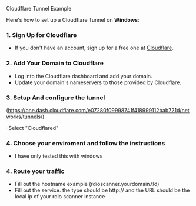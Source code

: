 Cloudflare Tunnel Example



Here's how to set up a Cloudflare Tunnel on **Windows**:

### 1. **Sign Up for Cloudflare**
   - If you don't have an account, sign up for a free one at [Cloudflare](https://www.cloudflare.com/).

### 2. **Add Your Domain to Cloudflare**
   - Log into the Cloudflare dashboard and add your domain.
   - Update your domain's nameservers to those provided by Cloudflare.

### 3. **Setup And configure the tunnel**

(https://one.dash.cloudflare.com/e07280f09998741f418999112bab721d/networks/tunnels/)

-Select "Cloudflared"


  ### 4. **Choose your enviroment and follow the instrustions**
  - I have only tested this with windows
  


  ### 4. **Route your traffic**
- Fill out the hostname example (rdioscanner.yourdomain.tld)
- Fill out the service. the type should be http:// and the URL should be the local ip of your rdio scanner instance 
